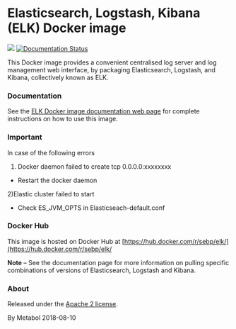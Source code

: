 # Elasticsearch, Logstash, Kibana (ELK) Docker image

[![](https://images.microbadger.com/badges/image/sebp/elk.svg)](https://microbadger.com/images/sebp/elk "Get your own image badge on microbadger.com") [![Documentation Status](https://readthedocs.org/projects/elk-docker/badge/?version=latest)](http://elk-docker.readthedocs.io/?badge=latest)

This Docker image provides a convenient centralised log server and log management web interface, by packaging Elasticsearch, Logstash, and Kibana, collectively known as ELK.

### Documentation

See the [ELK Docker image documentation web page](http://elk-docker.readthedocs.io/) for complete instructions on how to use this image.




### Important 
In case of the following errors
1) Docker daemon failed to create tcp 0.0.0.0:xxxxxxxx
 - Restart the docker daemon
 
2)Elastic cluster failed to start
 - Check ES_JVM_OPTS in Elasticseach-default.conf 



### Docker Hub

This image is hosted on Docker Hub at [https://hub.docker.com/r/sebp/elk/](https://hub.docker.com/r/sebp/elk/

**Note** – See the documentation page for more information on pulling specific combinations of versions of Elasticsearch, Logstash and Kibana.

### About

Released under the [Apache 2 license](https://www.apache.org/licenses/LICENSE-2.0).

By Metabol 2018-08-10
